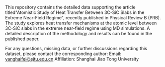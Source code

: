 This repository contains the detailed data supporting the article titled"Atomistic Study of Heat Transfer
Between 3C-SiC Slabs in the Extreme Near-Field Regime", recently published in Physical Review B (PRB). 
The study explores heat transfer mechanisms at the atomic level between 3C-SiC slabs in the extreme 
near-field regime using MD simulations. A detailed description of the methodology and results can be
found in the published paper.


For any questions, missing data, or further discussions regarding this dataset, please contact the corresponding author:
Email: yanghaifei@sjtu.edu.cn
Affiliation: Shanghai Jiao Tong University
